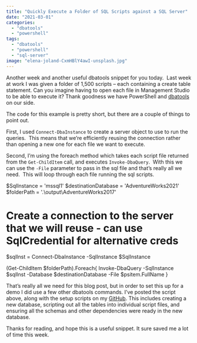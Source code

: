 ```yaml
---
title: "Quickly Execute a Folder of SQL Scripts against a SQL Server"
date: "2021-03-01"
categories:
  - "dbatools"
  - "powershell"
tags:
  - "dbatools"
  - "powershell"
  - "sql-server"
image: "elena-joland-CxmHBlY4awI-unsplash.jpg"
---
```


Another week and another useful dbatools snippet for you today.  Last week at work I was given a folder of 1,500 scripts – each containing a create table statement. Can you imagine having to open each file in Management Studio to be able to execute it? Thank goodness we have PowerShell and [dbatools](https://dbatools.io/) on our side.

The code for this example is pretty short, but there are a couple of things to point out. 

First, I used `Connect-DbaInstance` to create a server object to use to run the queries.  This means that we’re efficiently reusing the connection rather than opening a new one for each file we want to execute. 

Second, I’m using the foreach method which takes each script file returned from the `Get-ChildItem` call, and executes `Invoke-DbaQuery`.  With this we can use the `-File` parameter to pass in the sql file and that’s really all we need.  This will loop through each file running the sql scripts.

$SqlInstance = 'mssql1'
$destinationDatabase = 'AdventureWorks2021'
$folderPath = '.\\output\\AdventureWorks2017'

# Create a connection to the server that we will reuse - can use SqlCredential for alternative creds
$sqlInst = Connect-DbaInstance -SqlInstance $SqlInstance

(Get-ChildItem $folderPath).Foreach{
    Invoke-DbaQuery -SqlInstance $sqlInst -Database $destinationDatabase -File $psitem.FullName
}

That’s really all we need for this blog post, but in order to set this up for a demo I did use a few other dbatools commands. I’ve posted the script above, along with the setup scripts on my [GitHub](https://github.com/jpomfret/demos/blob/master/BlogExamples/08_ExecuteFolderOfScripts.ps1). This includes creating a new database, scripting out all the tables into individual script files, and ensuring all the schemas and other dependencies were ready in the new database.

Thanks for reading, and hope this is a useful snippet. It sure saved me a lot of time this week.
